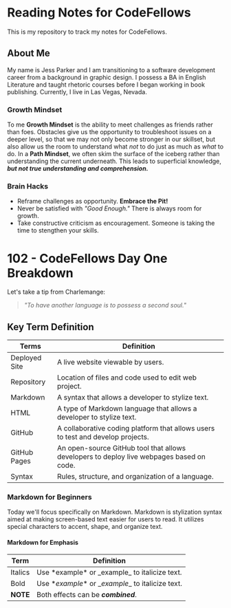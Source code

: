 # Reading Notes for CodeFellows

This is my repository to track my notes for CodeFellows.


## About Me

My name is Jess Parker and I am transitioning to a software development career from a background in graphic design. I possess a BA in English Literature and taught rhetoric courses before I began working in book publishing. Currently, I live in Las Vegas, Nevada.


### Growth Mindset

To me **Growth Mindset** is the ability to meet challenges as friends rather than foes. Obstacles give us the opportunity to troubleshoot issues on a deeper level, so that we may not only become stronger in our skillset, but also allow us the room to understand what *not* to do just as much as *what* to do. In a **Path Mindset**, we often skim the surface of the iceberg rather than understanding the current underneath. This leads to superficial knowledge, ***but not true understanding and comprehension.***


### Brain Hacks

- Reframe challenges as opportunity. **Embrace the Pit!**
- Never be satisfied with *"Good Enough."* There is always room for growth.
- Take constructive criticism as encouragement. Someone is taking the time to stengthen your skills.


# 102 - CodeFellows Day One Breakdown

Let's take a tip from Charlemange:

>*"To have another language is to possess a second soul."*


## Key Term Definition

Terms | Definition
------------ | ------------
Deployed Site | A live website viewable by users.
Repository | Location of files and code used to edit web project.
Markdown | A syntax that allows a developer to stylize text.
HTML | A type of Markdown language that allows a developer to stylize text.
GitHub | A collaborative coding platform that allows users to test and develop projects.
GitHub Pages | An open-source GitHub tool that allows developers to deploy live webpages based on code.
Syntax | Rules, structure, and organization of a language.


### Markdown for Beginners

Today we'll focus specifically on Markdown. Markdown is stylization syntax aimed at making screen-based text easier for users to read. It utilizes special characters to accent, shape, and organize text.


#### **Markdown for Emphasis**


Term | Definition
------------ | -------------
Italics | Use \*example* or \_example_ to italicize text.
Bold | Use \**example** or \__example__ to italicize text.
**NOTE** | Both effects can be ***combined***.
